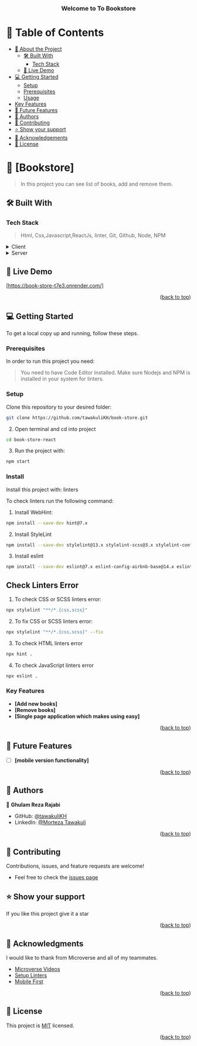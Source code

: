 <a name="readme-top"></a>

<div align="center">
  <br/>

  <h3><b>Welcome to To Bookstore</b></h3>

</div>

<!-- TABLE OF CONTENTS -->

# 📗 Table of Contents

- [📖 About the Project](#about-project)
  - [🛠 Built With](#built-with)
    - [Tech Stack](#tech-stack)
  - [🚀 Live Demo](#live-demo)
- [💻 Getting Started](#getting-started)
  - [Setup](#setup)
  - [Prerequisites](#prerequisites)
  - [Usage](#usage)
- [Key Features](#key-features)
- [🔭 Future Features](#future-features)
- [👥 Authors](#authors)
- [🤝 Contributing](#contributing)
- [⭐️ Show your support](#support)
- [🙏 Acknowledgements](#acknowledgements)
- [📝 License](#license)

<!-- PROJECT DESCRIPTION -->

# 📖 [Bookstore] <a name="about-project"></a>

>In this project you can see list of books, add and remove them.
## 🛠 Built With <a name="built-with"></a>

### Tech Stack <a name="tech-stack"></a>

> Html, Css,Javascript,ReactJs, linter, Git, Github, Node, NPM

<details>
  <summary>Client</summary>
  <ul>
    <li><a href="#">Html</a></li>
        <li><a href="#">Css</a></li>
        <li><a href="#">Javascript</a></li>
        <li><a href="#">React js</a></li>
  </ul>
</details>

<details>
  <summary>Server</summary>
  <ul>
    <li><a href="#">Github</a></li>
      <li><a href="#">Github Pages</a></li>
  </ul>
</details>
<!-- LIVE DEMO -->

## 🚀 Live Demo <a name="live-demo"></a>

[https://book-store-t7e3.onrender.com/]

<p align="right">(<a href="#readme-top">back to top</a>)</p>

<!-- GETTING STARTED -->

## 💻 Getting Started <a name="getting-started"></a>


To get a local copy up and running, follow these steps.

### Prerequisites

In order to run this project you need:


>You need to have Code Editor Installed.
>Make sure Nodejs and NPM is installed in your system for linters.

### Setup

Clone this repository to your desired folder:

```bash
git clone https://github.com/tawakuliKH/book-store.git
```
2. Open terminal and cd into project
```bash
cd book-store-react
```
3. Run the project with:
```bash
npm start
```

### Install

Install this project with: linters

To check linters run the following command:
1. Install WebHint:
```bash
npm install --save-dev hint@7.x
```
2. Install StyleLint
```bash
npm install --save-dev stylelint@13.x stylelint-scss@3.x stylelint-config-standard@21.x stylelint-csstree-validator@1.x 
```
3. Install eslint
```bash
npm install --save-dev eslint@7.x eslint-config-airbnb-base@14.x eslint-plugin-import@2.x babel-eslint@10.x 
```
## Check Linters Error
1. To check CSS or SCSS linters error:
```bash
npx stylelint "**/*.{css,scss}"
```
2. To fix CSS or SCSS linters error:
```bash
npx stylelint "**/*.{css,scss}" --fix
```
3. To check HTML linters error
```bash
npx hint .
```
4. To check JavaScript linters error
```bash
npx eslint .
```
<!-- Features -->

### Key Features <a name="key-features"></a>

- **[Add new books]**
- **[Remove books]**
- **[Single page application which makes using easy]**


<p align="right">(<a href="#readme-top">back to top</a>)</p>


## 🔭 Future Features <a name="future-features"></a>

- [ ] **[mobile version functionality]**

<p align="right">(<a href="#readme-top">back to top</a>)</p>

<!-- AUTHORS -->

## 👥 Authors <a name="authors"></a>

>

👤 **Ghulam Reza Rajabi**

- GitHub: [@tawakuliKH](https://github.com/tawakuliKH)
- LinkedIn: [@Morteza Tawakuli](https://www.linkedin.com/in/morteza-tawakuli-904818170/)



<p align="right">(<a href="#readme-top">back to top</a>)</p>

## 🤝 Contributing

 Contributions, issues, and feature requests are welcome!
- Feel free to check the [issues page](https://github.com/ghreza-crypto/to-do-list/issues)

## ⭐️ Show your support <a name="support"></a>

> 

If you like this project give it a star

<p align="right">(<a href="#readme-top">back to top</a>)</p>

<!-- ACKNOWLEDGEMENTS -->

## 🙏 Acknowledgments <a name="acknowledgements"></a>


I would like to thank from Microverse and all of my teammates.

- [Microverse Videos](https://www.youtube.com/watch?v=PrIY8sYwe90&ab_channel=Microversevideos)
- [Setup Linters](https://questions.microverse.org/t/configure-linters-for-html-and-css/2009)
- [Mobile First](https://www.mightyminnow.com/2013/11/what-is-mobile-first-css-and-why-does-it-rock/)

<p align="right">(<a href="#readme-top">back to top</a>)</p>
<!-- LICENSE -->

## 📝 License <a name="license"></a>

This project is [MIT](./LICENSE) licensed.

<p align="right">(<a href="#readme-top">back to top</a>)</p>
